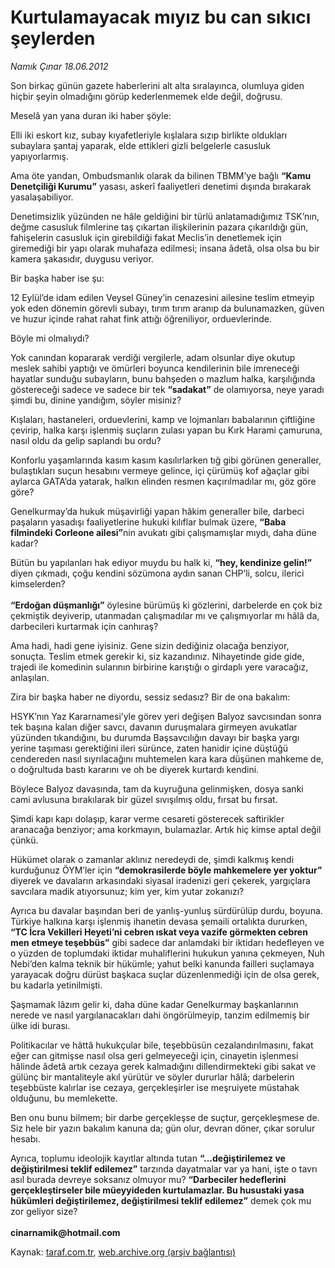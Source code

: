 # Kurtulamayacak mıyız bu can sıkıcı şeylerden

*Namık Çınar 18.06.2012*

<div class="yazi"><p>Son birkaç günün gazete haberlerini alt alta sıralayınca, olumluya giden hiçbir şeyin olmadığını görüp kederlenmemek elde değil, doğrusu.</p>
<p>Meselâ yan yana duran iki haber şöyle:</p>
<p>Elli iki eskort kız, subay kıyafetleriyle kışlalara sızıp birlikte oldukları subaylara şantaj yaparak, elde ettikleri gizli belgelerle casusluk yapıyorlarmış.</p>
<p>Ama öte yandan, Ombudsmanlık olarak da bilinen TBMM’ye bağlı <b>“Kamu Denetçiliği Kurumu”</b> yasası, askerî faaliyetleri denetimi dışında bırakarak yasalaşabiliyor.</p>
<p>Denetimsizlik yüzünden ne hâle geldiğini bir türlü anlatamadığımız TSK’nın, değme casusluk filmlerine taş çıkartan ilişkilerinin pazara çıkarıldığı gün, fahişelerin casusluk için girebildiği fakat Meclis’in denetlemek için giremediği bir yapı olarak muhafaza edilmesi; insana âdetâ, olsa olsa bu bir kamera şakasıdır, duygusu veriyor.</p>
<p>Bir başka haber ise şu:</p>
<p>12 Eylül’de idam edilen Veysel Güney’in cenazesini ailesine teslim etmeyip yok eden dönemin görevli subayı, tırım tırım aranıp da bulunamazken, güven ve huzur içinde rahat rahat fink attığı öğreniliyor, orduevlerinde.</p>
<p>Böyle mi olmalıydı?</p>
<p>Yok canından kopararak verdiği vergilerle, adam olsunlar diye okutup meslek sahibi yaptığı ve ömürleri boyunca kendilerinin bile imreneceği hayatlar sunduğu subayların, bunu bahşeden o mazlum halka, karşılığında göstereceği sadece ve sadece bir tek <b>“sadakat”</b> de olamıyorsa, neye yaradı şimdi bu, dinine yandığım, söyler misiniz?</p>
<p>Kışlaları, hastaneleri, orduevlerini, kamp ve lojmanları babalarının çiftliğine çevirip, halka karşı işlenmiş suçların zulası yapan bu Kırk Harami çamuruna, nasıl oldu da gelip saplandı bu ordu?</p>
<p>Konforlu yaşamlarında kasım kasım kasılırlarken tığ gibi görünen generaller, bulaştıkları suçun hesabını vermeye gelince, içi çürümüş kof ağaçlar gibi aylarca GATA’da yatarak, halkın elinden resmen kaçırılmadılar mı, göz göre göre?</p>
<p>Genelkurmay’da hukuk müşavirliği yapan hâkim generaller bile, darbeci paşaların yasadışı faaliyetlerine hukuki kılıflar bulmak üzere, <b>“Baba filmindeki Corleone ailesi”</b>nin avukatı gibi çalışmamışlar mıydı, daha düne kadar?</p>
<p>Bütün bu yapılanları hak ediyor muydu bu halk ki, <b>“hey, kendinize gelin!”</b> diyen çıkmadı, çoğu kendini sözümona aydın sanan CHP’li, solcu, ilerici kimselerden?<br/><br/><b>“Erdoğan düşmanlığı”</b> öylesine bürümüş ki gözlerini, darbelerde en çok biz çekmiştik deyiverip, utanmadan çalışmadılar mı ve çalışmıyorlar mı hâlâ da, darbecileri kurtarmak için canhıraş?</p>
<p>Ama hadi, hadi gene iyisiniz. Gene sizin dediğiniz olacağa benziyor, sonuçta. Teslim etmek gerekir ki, siz kazandınız. Nihayetinde gide gide, trajedi ile komedinin sularının birbirine karıştığı o girdaplı yere varacağız, anlaşılan.</p>
<p>Zira bir başka haber ne diyordu, sessiz sedasız? Bir de ona bakalım:</p>
<p>HSYK’nın Yaz Kararnamesi’yle görev yeri değişen Balyoz savcısından sonra tek başına kalan diğer savcı, davanın duruşmalara girmeyen avukatlar yüzünden tıkandığını, bu durumda Başsavcılığın davayı bir başka yargı yerine taşıması gerektiğini ileri sürünce, zaten hanidir içine düştüğü cendereden nasıl sıyrılacağını muhtemelen kara kara düşünen mahkeme de, o doğrultuda bastı kararını ve oh be diyerek kurtardı kendini.</p>
<p>Böylece Balyoz davasında, tam da kuyruğuna gelinmişken, dosya sanki cami avlusuna bırakılarak bir güzel sıvışılmış oldu, fırsat bu fırsat.</p>
<p>Şimdi kapı kapı dolaşıp, karar verme cesareti gösterecek saftirikler aranacağa benziyor; ama korkmayın, bulamazlar. Artık hiç kimse aptal değil çünkü.</p>
<p>Hükümet olarak o zamanlar aklınız neredeydi de, şimdi kalkmış kendi kurduğunuz ÖYM’ler için <b>“demokrasilerde böyle mahkemelere yer yoktur”</b> diyerek ve davaların arkasındaki siyasal iradenizi geri çekerek, yargıçlara savcılara madik atıyorsunuz; kim yer, kim yutar zokanızı?</p>
<p>Ayrıca bu davalar başından beri de yanlış-yunluş sürdürülüp durdu, boyuna. Türkiye halkına karşı işlenmiş ihanetin devasa şemaili ortalıkta dururken, <b>“TC İcra Vekilleri Heyeti’ni cebren ıskat veya vazife görmekten cebren men etmeye teşebbüs”</b> gibi sadece dar anlamdaki bir iktidarı hedefleyen ve o yüzden de toplumdaki iktidar muhaliflerini hukukun yanına çekmeyen, Nuh Nebi’den kalma teknik bir hükümle; yahut belki kanunda failleri suçlamaya yarayacak doğru dürüst başkaca suçlar düzenlenmediği için de olsa gerek, bu kadarla yetinilmişti.</p>
<p>Şaşmamak lâzım gelir ki, daha düne kadar Genelkurmay başkanlarının nerede ve nasıl yargılanacakları dahi öngörülmeyip, tanzim edilmemiş bir ülke idi burası.</p>
<p>Politikacılar ve hâttâ hukukçular bile, teşebbüsün cezalandırılmasını, fakat eğer can gitmişse nasıl olsa geri gelmeyeceği için, cinayetin işlenmesi hâlinde âdetâ artık cezaya gerek kalmadığını dillendirmekteki gibi sakat ve gülünç bir mantaliteyle akıl yürütür ve söyler dururlar hâlâ; darbelerin teşebbüste kalırlar ise cezaya, gerçekleşirler ise meşruiyete müstahak olduğunu, bu memlekette.</p>
<p>Ben onu bunu bilmem; bir darbe gerçekleşse de suçtur, gerçekleşmese de. Siz hele bir yazın bakalım kanuna da; gün olur, devran döner, çıkar sorulur hesabı.</p>
<p>Ayrıca, toplumu ideolojik kayıtlar altında tutan <b>“...değiştirilemez ve değiştirilmesi teklif edilemez”</b> tarzında dayatmalar var ya hani, işte o tavrı asıl burada devreye soksanız olmuyor mu? <b>“Darbeciler hedeflerini gerçekleştirseler bile müeyyideden kurtulamazlar. Bu husustaki yasa hükümleri değiştirilemez, değiştirilmesi teklif edilemez”</b> demek çok mu zor geliyor size?<br/><br/><b>cinarnamik@hotmail.com</b></p>
</div>

Kaynak: [taraf.com.tr](http://www.taraf.com.tr/namik-cinar/makale-kurtulamayacak-miyiz-bu-can-sikici-seylerden.htm), [web.archive.org (arşiv bağlantısı)](http://web.archive.org/web/20131107155242/http://www.taraf.com.tr/namik-cinar/makale-kurtulamayacak-miyiz-bu-can-sikici-seylerden.htm)
